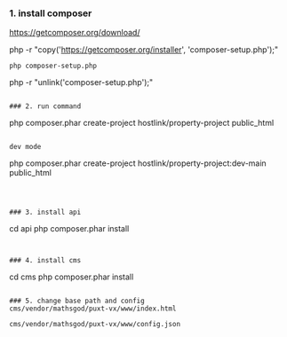 ### 1. install composer
https://getcomposer.org/download/

php -r "copy('https://getcomposer.org/installer', 'composer-setup.php');"
```
php composer-setup.php
```
php -r "unlink('composer-setup.php');"
```

### 2. run command
```
php composer.phar create-project hostlink/property-project public_html
```

dev mode
```
php composer.phar create-project hostlink/property-project:dev-main public_html
```



### 3. install api
```
cd api
php composer.phar install
```


### 4. install cms
```
cd cms
php composer.phar install
```

### 5. change base path and config
cms/vendor/mathsgod/puxt-vx/www/index.html

cms/vendor/mathsgod/puxt-vx/www/config.json



